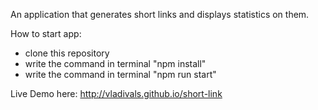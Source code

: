An application that generates short links and displays statistics on them.

How to start app:

- clone this repository
- write the command in terminal "npm install"
- write the command in terminal "npm run start"

Live Demo here: http://vladivals.github.io/short-link

